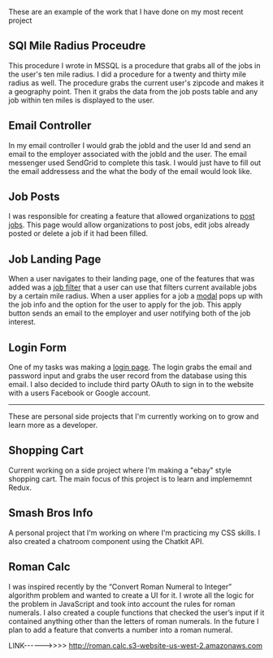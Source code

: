 These are an example of the work that I have done on my most recent project

## SQl Mile Radius Proceudre
This procedure I wrote in MSSQL is a procedure that grabs all of the jobs in the user's ten mile radius. I did a procedure for
a twenty and thirty mile radius as well. The procedure grabs the current user's zipcode and makes it a geography point. Then it grabs
the data from the job posts table and any job within ten miles is displayed to the user.
## Email Controller
In my email controller I would grab the jobId and the user Id and send an email to the employer associated with the jobId
and the user. The email messenger used SendGrid to complete this task. I would just have to fill out the email addressess and
the what the body of the email would look like.
## Job Posts 
I was responsible for creating a feature that allowed organizations to [post jobs](https://drive.google.com/file/d/1uJqMjiZDXsqw9Dm8q3o2F9OYy70nucmw/view?usp=sharing). This page would allow organizations to post jobs, edit jobs
already posted or delete a job if it had been filled. 
## Job Landing Page
When a user navigates to their landing page, one of the features that was added was a [job filter](https://drive.google.com/file/d/1l81Cdyfk2J-lR4hYjJmLNseXW_afXwlh/view?usp=sharing) that a user can use that filters
current available jobs by a certain mile radius. When a user applies for a job a [modal](https://drive.google.com/file/d/1pij-2WfS_-13ofq_p1s3_eYFA2aWcWe6/view?usp=sharing)
pops up with the job info and the option for the user to apply for the job. This apply button sends an email to the employer
and user notifying both of the job interest.
## Login Form
One of my tasks was making a [login page](https://drive.google.com/file/d/1uSITfWL0T3ZrNWr_-ghq9LioISuP06Bq/view?usp=sharing).
The login grabs the email and password input and grabs the user record from the database using this email.
I also decided to include third party OAuth to sign in to the website with a users Facebook or Google account.

------------------------------------------------------------------------------------------------------------------------------
These are personal side projects that I'm currently working on to grow and learn more as a developer.
## Shopping Cart
Current working on a side project where I'm making a "ebay" style shopping cart. The main focus of this project is to learn and implememnt Redux.
## Smash Bros Info
A personal project that I'm working on where I'm practicing my CSS skills. I also created a chatroom component using the Chatkit API.
## Roman Calc
I was inspired recently by the “Convert Roman Numeral to Integer” algorithm problem and wanted to create a UI for it. I wrote all the logic for the problem in JavaScript and took into account the rules for roman numerals. I also created a couple functions that checked the user’s input if it contained anything other than the letters of roman numerals. In the future I plan to add a feature that converts a number into a roman numeral.

LINK------>>>> http://roman.calc.s3-website-us-west-2.amazonaws.com
